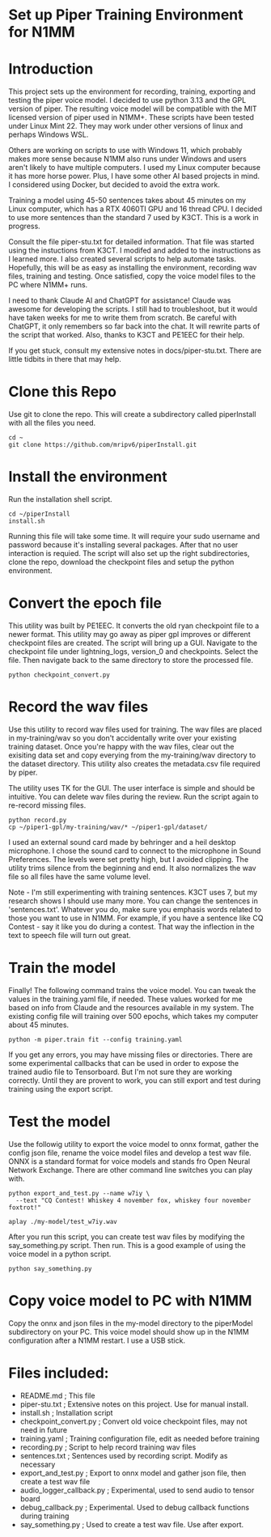 Set up Piper Training Environment for N1MM
==========================================

# Introduction

This project sets up the environment for recording, training, exporting 
and testing the piper voice model. I decided to use python 3.13 and the GPL
version of piper. The resulting voice model will be compatible
with the MIT licensed version of piper used in N1MM+. These scripts have
been tested under Linux Mint 22. They may work under other versions
of linux and perhaps Windows WSL. 

Others are working on scripts to use with
Windows 11, which probably makes more sense because N1MM also runs under Windows and
users aren't likely to have multiple computers. I used my
Linux computer because it has more horse power. Plus, I have some other AI based
projects in mind. I considered using Docker, but decided to avoid the extra work.

Training a model using 45-50 sentences takes about 45 minutes on my Linux computer, 
which has a RTX 4060TI GPU and 16 thread CPU. I decided to use more sentences
than the standard 7 used by K3CT. This is a work in progress. 

Consult the file piper-stu.txt for detailed information. That file was started
using the instuctions from K3CT. I modifed and added to the instructions as
I learned more. I also created several scripts to help automate tasks. Hopefully,
this will be as easy as installing the environment, recording wav files, training
and testing. Once satisfied, copy the voice model files to the PC where N1MM+ runs.

I need to thank Claude AI and ChatGPT for assistance! Claude was awesome for developing
the scripts. I still had to troubleshoot, but it would have taken weeks for me
to write them from scratch. Be careful with ChatGPT, it only remembers so far back into the chat.
It will rewrite parts of the script that worked. Also, thanks to K3CT and PE1EEC for
their help.

If you get stuck, consult my extensive notes in docs/piper-stu.txt. There are little
tidbits in there that may help.

# Clone this Repo

Use git to clone the repo. This will create a subdirectory called piperInstall with all
the files you need.

```
cd ~
git clone https://github.com/mripv6/piperInstall.git
```

# Install the environment

Run the installation shell script.

```
cd ~/piperInstall
install.sh
```
Running this file will take some time. It will require your sudo username and 
password because it's installing several packages. After that no user interaction
is requied. The script will also set up
the right subdirectories, clone the repo, download the checkpoint files and setup
the python environment.

# Convert the epoch file
This utility was built by PE1EEC. It converts the old ryan checkpoint file
to a newer format. This utility may go away as piper gpl improves or different
checkpoint files are created. The script will bring up a GUI. Navigate to the
checkpoint file under lightning_logs, version_0 and checkpoints. Select the 
file. Then navigate back to the same directory to store the processed file.

```
python checkpoint_convert.py
```

# Record the wav files
Use this utility to record wav files used for training. The wav files are
placed in my-training/wav so you don't accidentally write over your existing
training dataset. Once you're happy with the wav files, clear out the exisiting
data set and copy everying from the my-training/wav directory to the dataset 
directory. This utility also creates the metadata.csv file required by piper.

The utility uses TK for the GUI. The user interface is simple and should be
intuitive. You can delete wav files during the review. Run the script again
to re-record missing files.

```
python record.py
cp ~/piper1-gpl/my-training/wav/* ~/piper1-gpl/dataset/
```

I used an external sound card made by behringer and a heil desktop microphone. 
I chose the sound card to connect to the microphone in Sound Preferences. The levels
were set pretty high, but I avoided clipping. The utility trims silence from
the beginning and end. It also normalizes the wav file so all files have the
same volume level.

Note - I'm still experimenting with training sentences. K3CT uses 7, but my research
shows I should use many more. You can change the sentences in 'sentences.txt'.
Whatever you do, make sure you emphasis words related to those you want to use in
N1MM. For example, if you have a sentence like CQ Contest - say it like you do
during a contest. That way the inflection in the text to speech file will turn
out great.

# Train the model
Finally! The following command trains the voice model. You can tweak the 
values in the training.yaml file, if needed. These values worked for me based
on info from Claude and the resources available in my system. The existing
config file will training over 500 epochs, which takes my computer about 45 minutes.

```
python -m piper.train fit --config training.yaml
```

If you get any errors, you may have missing files or directories. There are some
experimental callbacks that can be used in order to expose the trained audio
file to Tensorboard. But I'm not sure they are working correctly. Until they are
provent to work, you can still export and test during training using the export
script.

# Test the model
Use the followig utility to export the voice model to onnx format, gather the
config json file, rename the voice model files and develop a test wav file. ONNX
is a standard format for voice models and stands fro Open Neural Network Exchange. There
are other command line switches you can play with.

```
python export_and_test.py --name w7iy \
  --text "CQ Contest! Whiskey 4 november fox, whiskey four november foxtrot!"

aplay ./my-model/test_w7iy.wav
```

After you run this script, you can create test wav files by modifying the 
say_something.py script. Then run. This is a good example of using the voice
model in a python script.

```
python say_something.py
```

# Copy voice model to PC with N1MM
Copy the onnx and json files in the my-model directory to the piperModel 
subdirectory on your PC. This voice model should show up in the N1MM configuration 
after a N1MM restart. I use a USB stick.

# Files included:

- README.md              ; This file
- piper-stu.txt          ; Extensive notes on this project. Use for manual install.
- install.sh             ; Installation script
- checkpoint_convert.py  ; Convert old voice checkpoint files, may not need in future
- training.yaml          ; Training configuration file, edit as needed before training
- recording.py           ; Script to help record training wav files
- sentences.txt          ; Sentences used by recording script. Modify as necessary
- export_and_test.py     ; Export to onnx model and gather json file, then create a test wav file
- audio_logger_callback.py ; Experimental, used to send audio to tensor board
- debug_callback.py      ; Experimental. Used to debug callback functions during training
- say_something.py       ; Used to create a test wav file. Use after export.


